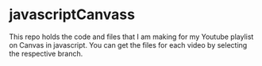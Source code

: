 # javascriptCanvass
This repo holds the code and files that I am making for my Youtube playlist on Canvas in javascript. 
You can get the files for each video by selecting the respective branch.
